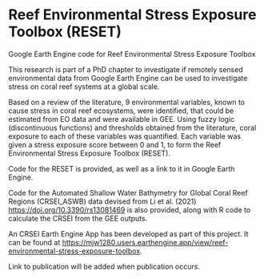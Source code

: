 # Reef Environmental Stress Exposure Toolbox (RESET)
Google Earth Engine code for Reef Environmental Stress Exposure Toolbox

This research is part of a PhD chapter to investigate if remotely sensed environmental data from Google Earth Engine can be used to investigate stress on coral reef systems at a global scale.

Based on a review of the literature, 9 environmental variables, known to cause stress in coral reef ecosystems, were identified, that could be estimated from EO data and were available in GEE. Using fuzzy logic (discontinuous functions) and thresholds obtained from the literature, coral exposure to each of these variables was quantified. Each variable was given a stress exposure score between 0 and 1, to form the Reef Environmental Stress Exposure Toolbox (RESET).

Code for the RESET is provided, as well as a link to it in Google Earth Engine.

Code for the Automated Shallow Water Bathymetry for Global Coral Reef Regions (CRSEI_ASWB) data devised from Li et al. (2021) https://doi.org/10.3390/rs13081469 is also provided, along with R code to calculate the CRSEI from the GEE outputs.

An CRSEI Earth Engine App has been developed as part of this project. It can be found at https://mjw1280.users.earthengine.app/view/reef-environmental-stress-exposure-toolbox.

Link to publication will be added when publication occurs.
